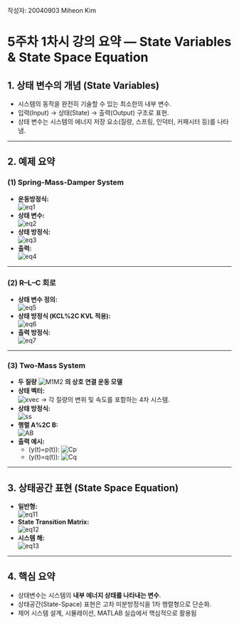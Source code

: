 작성자: 20040903 Miheon Kim

# 5주차 1차시 강의 요약 — State Variables & State Space Equation

## 1. 상태 변수의 개념 (State Variables)
- 시스템의 동작을 완전히 기술할 수 있는 최소한의 내부 변수.
- 입력(Input) → 상태(State) → 출력(Output) 구조로 표현.
- 상태 변수는 시스템의 에너지 저장 요소(질량, 스프링, 인덕터, 커패시터 등)를 나타냄.

---

## 2. 예제 요약

### (1) Spring-Mass-Damper System
- **운동방정식:**  
  ![eq1](https://latex.codecogs.com/svg.image?M%5Cddot%7By%7D(t)%2Bb%5Cdot%7By%7D(t)%2Bk%7By%7D(t)%3Dr(t))
- **상태 변수:**  
  ![eq2](https://latex.codecogs.com/svg.image?x_1%3Dy(t)%2C%5Cquad%20x_2%3D%5Cdot%7By%7D(t))
- **상태 방정식:**  
  ![eq3](https://latex.codecogs.com/svg.image?%5Cdot%7Bx%7D_1%3Dx_2%2C%5Cquad%20%5Cdot%7Bx%7D_2%3D-%5Cfrac%7Bk%7D%7BM%7Dx_1-%5Cfrac%7Bb%7D%7BM%7Dx_2%2B%5Cfrac%7B1%7D%7BM%7Dr(t))
- **출력:**  
  ![eq4](https://latex.codecogs.com/svg.image?y(t)%3Dx_1(t))

---

### (2) R–L–C 회로
- **상태 변수 정의:**  
  ![eq5](https://latex.codecogs.com/svg.image?x_1%3Dv_C(t)%2C%5Cquad%20x_2%3Di_L(t))
- **상태 방정식 (KCL%2C KVL 적용):**  
  ![eq6](https://latex.codecogs.com/svg.image?%5Cdot%7Bx%7D_1%3D%5Cfrac%7B1%7D%7BC%7D%5B-x_2%2Bu(t)%5D%2C%5Cquad%20%5Cdot%7Bx%7D_2%3D%5Cfrac%7B1%7D%7BL%7D%5Bx_1-Rx_2%5D)
- **출력 방정식:**  
  ![eq7](https://latex.codecogs.com/svg.image?y(t)%3D%20R%5C%2Cx_2(t))

---

### (3) Two-Mass System
- **두 질량** ![M1M2](https://latex.codecogs.com/svg.image?M_1%2C%20M_2) **의 상호 연결 운동 모델**
- **상태 벡터:**  
  ![xvec](https://latex.codecogs.com/svg.image?x(t)%3D%5Cbegin%7Bbmatrix%7Dp(t)%5C%5Cq(t)%5C%5C%5Cdot%7Bp%7D(t)%5C%5C%5Cdot%7Bq%7D(t)%5Cend%7Bbmatrix%7D)
  → 각 질량의 변위 및 속도를 포함하는 4차 시스템.
- **상태 방정식:**  
  ![ss](https://latex.codecogs.com/svg.image?%5Cdot%7Bx%7D(t)%3DAx(t)%2BBu(t))
- **행렬 A%2C B:**  
  ![AB](https://latex.codecogs.com/svg.image?A%3D%5Cbegin%7Bbmatrix%7D0%260%261%260%5C%5C0%260%260%261%5C%5C-%5Cfrac%7Bk_1%2Bk_2%7D%7BM_1%7D%26%5Cfrac%7Bk_2%7D%7BM_1%7D%26-%5Cfrac%7Bb_1%2Bb_2%7D%7BM_1%7D%26%5Cfrac%7Bb_2%7D%7BM_1%7D%5C%5C%5Cfrac%7Bk_2%7D%7BM_2%7D%26-%5Cfrac%7Bk_2%7D%7BM_2%7D%26%5Cfrac%7Bb_2%7D%7BM_2%7D%26-%5Cfrac%7Bb_2%7D%7BM_2%7D%5Cend%7Bbmatrix%7D%2C%5Cquad%20B%3D%5Cbegin%7Bbmatrix%7D0%5C%5C0%5C%5C%5Cfrac%7B1%7D%7BM_1%7D%5C%5C0%5Cend%7Bbmatrix%7D)
- **출력 예시:**  
  - \(y(t)=p(t)\): ![Cp](https://latex.codecogs.com/svg.image?C%3D%5Cbegin%7Bbmatrix%7D1%260%260%260%5Cend%7Bbmatrix%7D%2C%20D%3D%5Cbegin%7Bbmatrix%7D0%5Cend%7Bbmatrix%7D)  
  - \(y(t)=q(t)\): ![Cq](https://latex.codecogs.com/svg.image?C%3D%5Cbegin%7Bbmatrix%7D0%261%260%260%5Cend%7Bbmatrix%7D%2C%20D%3D%5Cbegin%7Bbmatrix%7D0%5Cend%7Bbmatrix%7D)

---

## 3. 상태공간 표현 (State Space Equation)
- **일반형:**  
  ![eq11](https://latex.codecogs.com/svg.image?%5Cdot%7Bx%7D(t)%3DAx(t)%2BBu(t)%2C%5Cquad%20y(t)%3DCx(t)%2BDu(t))
- **State Transition Matrix:**  
  ![eq12](https://latex.codecogs.com/svg.image?%5CPhi(t)%3De%5E%7BAt%7D)
- **시스템 해:**  
  ![eq13](https://latex.codecogs.com/svg.image?x(t)%3D%5CPhi(t)x(0)%2B%5Cint_0%5Et%5CPhi(t-%5Ctau)Bu(%5Ctau)d%5Ctau)

---

## 4. 핵심 요약
- 상태변수는 시스템의 **내부 에너지 상태를 나타내는 변수**.  
- 상태공간(State-Space) 표현은 고차 미분방정식을 1차 행렬형으로 단순화.  
- 제어 시스템 설계, 시뮬레이션, MATLAB 실습에서 핵심적으로 활용됨 